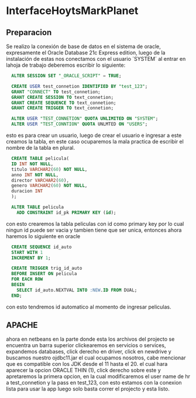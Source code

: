 # InterfaceHoytsMarkPlanet

## Preparacion

Se realizo la conexión de base de datos en el sistema de oracle, expresamente el Oracle Database 21c Express edition, luego de la instalación de estas nos conectamos con el usuario ´SYSTEM´
al entrar en lahoja de trabajo deberemos escribir lo 
siguiente:
```SQL
  ALTER SESSION SET "_ORACLE_SCRIPT" = TRUE;

  CREATE USER test_connetion IDENTIFIED BY "test_123";
  GRANT "CONNECT" TO test_connetion;
  GRANT CREATE SESSION TO text_connetion;
  GRANT CREATE SEQUENCE TO text_connetion;
  GRANT CREATE TRIGGER TO text_connetion;

  ALTER USER "TEST_CONNETION" QUOTA UNLIMITED ON "SYSTEM";
  ALTER USER "TEST_CONNTION" QUOTA UNLMTED ON "USERS";
```

esto es para crear un usuario, luego de crear el usuario e ingresar a este creamos la tabla, en este caso ocuparemos la mala practica de escribir el nombre de la tabla en plural.
```SQL
  CREATE TABLE pelicula(
  ID INT NOT NULL,
  titulo VARCHAR2(60) NOT NULL,
  anno INT NOT NULL,
  director VARCHAR2(60),
  genero VARCHAR2(60) NOT NULL,
  duracion INT
  );

  ALTER TABLE pelicula
    ADD CONSTRAINT id_pk PRIMARY KEY (id);
```

con esto crearemos la tabla peliculas con id como primary key por lo cual ningun id puede ser vacia y tambien tiene que ser unica, entonces ahora haremos lo siguiente en oracle
```SQL
  CREATE SEQUENCE id_auto
  START WITH 1
  INCREMENT BY 1;

  CREATE TRIGGER trig_id_auto
  BEFORE INSERT ON pelicula
  FOR EACH ROW
  BEGIN
    SELECT id_auto.NEXTVAL INTO :NEW.ID FROM DUAL;
  END;
```
con esto tendremos id automatico al momento de ingresar peliculas.

## APACHE
ahora en netbeans en la parte donde esta los archivos del projecto se encuentra un barra superior clickearemos en servicios o services, expandemos databases, click derecho en driver, click en newdrive y buscamos
nuestro ojdbc11.jar el cual ocupamos nosotros, cabe mencionar que es compatible con los JDK desde el 11 hasta el 20. el cual hara aparecer la opcion ORACLE THIN (1), click derecho sobre este y apretaremos la primera opcion,
en la cual modificaremos el user name de hr a test_connetion y la pass en test_123, con esto estamos con la conexion lista para usar la app luego solo basta correr el projecto y esta listo.

